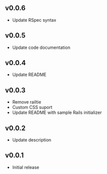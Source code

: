 ## v0.0.6

* Update RSpec syntax

## v0.0.5

* Update code documentation

## v0.0.4

* Update README

## v0.0.3

* Remove railtie
* Custom CSS suport
* Update README with sample Rails initializer

## v0.0.2

* Update description

## v0.0.1

* Initial release
